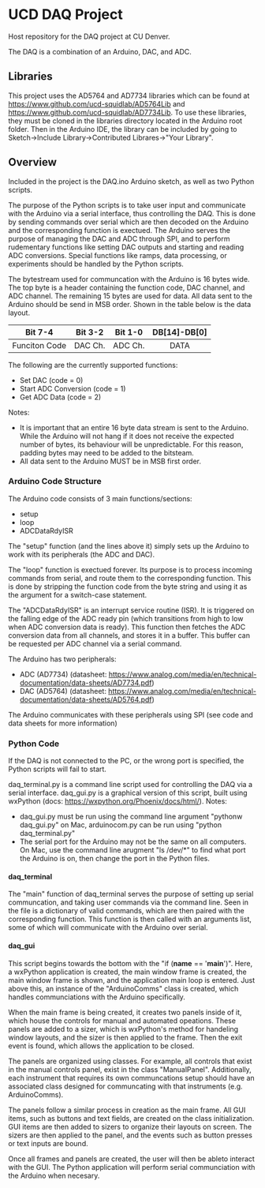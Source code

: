 # UCD DAQ Project
Host repository for the DAQ project at CU Denver. 

The DAQ is a combination of an Arduino, DAC, and ADC. 

## Libraries
This project uses the AD5764 and AD7734 libraries which can be found at https://www.github.com/ucd-squidlab/AD5764Lib and https://www.github.com/ucd-squidlab/AD7734Lib.
To use these libraries, they must be cloned in the libraries directory located in the Arduino root folder. Then in the Arduino IDE, the library can be included by going to Sketch->Include Library->Contributed Librares->"Your Library". 

## Overview 
Included in the project is the DAQ.ino Arduino sketch, as well as two Python scripts.

The purpose of the Python scripts is to take user input and communicate with the Arduino via a serial interface, thus controlling the DAQ. This is done by sending commands over serial which are then decoded on the Arduino and the corresponding function is exectued. The Arduino serves the purpose of managing the DAC and ADC through SPI, and to perform rudementary functions like setting DAC outputs and starting and reading ADC conversions. Special functions like ramps, data processing, or experiments should be handled by the Python scripts.   

The bytestream used for communcation with the Arduino is 16 bytes wide. The top byte is a header containing the function code, DAC channel, and ADC channel. The remaining 15 bytes are used for data. All data sent to the Arduino should be send in MSB order. Shown in the table below is the data layout. 

|Bit 7-4|Bit 3-2|Bit 1-0|DB[14]-DB[0]|
|:---:|:---:|:---:|:---:|
|Funciton Code|DAC Ch.|ADC Ch.|DATA|

The following are the currently supported functions:
* Set DAC (code = 0)
* Start ADC Conversion (code = 1)
* Get ADC Data (code = 2)

Notes:
* It is important that an entire 16 byte data stream is sent to the Arduino. While the Arduino will not hang if it does not receive the expected number of bytes, its behaviour will be unpredictable. For this reason, padding bytes may need to be added to the bitsteam. 
* All data sent to the Arduino MUST be in MSB first order. 

### Arduino Code Structure
The Arduino code consists of 3 main functions/sections:
* setup
* loop
* ADCDataRdyISR

The "setup" function (and the lines above it) simply sets up the Arduino to work with its peripherals (the ADC and DAC). 

The "loop" function is exectued forever. Its purpose is to process incoming commands from serial, and route them to the corresponding function. This is done by stripping the function code from the byte string and using it as the argument for a switch-case statement. 

The "ADCDataRdyISR" is an interrupt service routine (ISR). It is triggered on the falling edge of the ADC ready pin (which transitions from high to low when ADC conversion data is ready). This function then fetches the ADC conversion data from all channels, and stores it in a buffer. This buffer can be requested per ADC channel via a serial command.  

The Arduino has two peripherals: 
* ADC (AD7734) (datasheet: https://www.analog.com/media/en/technical-documentation/data-sheets/AD7734.pdf)
* DAC (AD5764) (datasheet: https://www.analog.com/media/en/technical-documentation/data-sheets/AD5764.pdf)

The Arduino communicates with these peripherals using SPI (see code and data sheets for more information)

### Python Code

If the DAQ is not connected to the PC, or the wrong port is specified, the Python scripts will fail to start. 

daq_terminal.py is a command line script used for controlling the DAQ via a serial interface. daq_gui.py is a graphical version of this script, built using wxPython (docs: https://wxpython.org/Phoenix/docs/html/). 
Notes:
* daq_gui.py must be run using the command line argument "pythonw daq_gui.py" on Mac, arduinocom.py can be run using "python daq_terminal.py"
* The serial port for the Arduino may not be the same on all computers. On Mac, use the command line arugment "ls /dev/*" to find what port the Arduino is on, then change the port in the Python files.

#### daq_terminal
The "main" function of daq_terminal serves the purpose of setting up serial communcation, and taking user commands via the command line. Seen in the file is a dictionary of valid commands, which are then paired with the corresponding function. This function is then called with an arguments list, some of which will communicate with the Arduino over serial.  

#### daq_gui
This script begins towards the bottom with the "if (__name__ == '__main__')". Here, a wxPython application is created, the main window frame is created, the main window frame is shown, and the application main loop is entered. Just above this, an instance of the "ArduinoComms" class is created, which handles communciations with the Arduino specifically.

When the main frame is being created, it creates two panels inside of it, which house the controls for manual and automated opeations. These panels are added to a sizer, which is wxPython's method for handeling window layouts, and the sizer is then applied to the frame. Then the exit event is found, which allows the application to be closed. 

The panels are organized using classes. For example, all controls that exist in the manual controls panel, exist in the class "ManualPanel". Additionally, each instrument that requires its own communcations setup should have an associated class designed for communcating with that instruments (e.g. ArduinoComms). 

The panels follow a similar process in creation as the main frame. All GUI items, such as buttons and text fields, are created on the class initialization. GUI items are then added to sizers to organize their layouts on screen. The sizers are then applied to the panel, and the events such as button presses or text inputs are bound. 

Once all frames and panels are created, the user will then be ableto interact with the GUI. The Python application will perform serial communciation with the Arduino when necesary. 